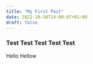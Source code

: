 ```yaml
---
title: "My First Post"
date: 2022-10-30T14:00:07+01:00
draft: false
---
```


### Test Test Test Test Test

Hello Hellow
